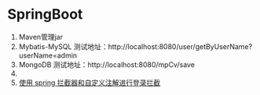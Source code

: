 # SpringBoot
1. Maven管理jar
2. Mybatis-MySQL
测试地址：http://localhost:8080/user/getByUserName?userName=admin
3. MongoDB
测试地址：http://localhost:8080/mpCv/save
4. 
5. [使用 spring 拦截器和自定义注解进行登录拦截](http://blog.csdn.net/emily201314/article/details/78881192)
